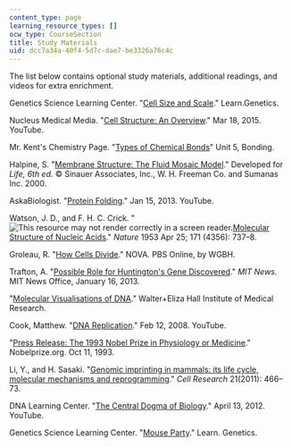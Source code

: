 ```yaml
---
content_type: page
learning_resource_types: []
ocw_type: CourseSection
title: Study Materials
uid: dcc7a34a-40f4-5d7c-dae7-be3326a76c4c
---
```


The list below contains optional study materials, additional readings, and videos for extra enrichment.

Genetics Science Learning Center. "[Cell Size and Scale](https://learn.genetics.utah.edu/content/cells/scale/)." Learn.Genetics. 

Nucleus Medical Media. "[Cell Structure: An Overview](https://www.youtube.com/watch?v=URUJD5NEXC8)." Mar 18, 2015. YouTube. 

Mr. Kent's Chemistry Page. "[Types of Chemical Bonds](http://www.kentchemistry.com/links/bonding/typesofBonds.htm)" Unit 5, Bonding.

Halpine, S. "[Membrane Structure: The Fluid Mosaic Model](http://www.susanahalpine.com/anim/Life/memb.htm)." Developed for _Life, 6th ed._ © Sinauer Associates, Inc., W. H. Freeman Co. and Sumanas Inc. 2000.

AskaBiologist. "[Protein Folding](https://www.youtube.com/watch?v=yZ2aY5lxEGE)." Jan 15, 2013. YouTube.

Watson, J. D., and F. H. C. Crick. "![This resource may not render correctly in a screen reader.](/images/inacessible.gif)[Molecular Structure of Nucleic Acids](https://annals.org/aim/fullarticle/716280/reprint-molecular-structure-nucleic-acids)." _Nature_ 1953 Apr 25; 171 (4356): 737–8.

Groleau, R. "[How Cells Divide](https://www.pbs.org/wgbh/nova/body/how-cells-divide.html)." NOVA. PBS Online, by WGBH.

Trafton, A. "[Possible Role for Huntington's Gene Discovered](http://news.mit.edu/2013/possible-role-for-huntingtons-gene-discovered-0116)." _MIT News._ MIT News Office, January 16, 2013.

"[Molecular Visualisations of DNA](https://www.wehi.edu.au/wehi-tv/molecular-visualisations-dna)." Walter+Eliza Hall Institute of Medical Research. 

Cook, Matthew. "[DNA Replication](https://www.youtube.com/watch?v=4jtmOZaIvS0)." Feb 12, 2008. YouTube. 

"[Press Release: The 1993 Nobel Prize in Physiology or Medicine](https://www.nobelprize.org/prizes/medicine/1993/press-release/)." Nobelprize.org. Oct 11, 1993.

Li, Y., and H. Sasaki. "[Genomic imprinting in mammals: its life cycle, molecular mechanisms and reprogramming](https://www.nature.com/articles/cr201115)." _Cell Research_ 21(2011): 466–73.

DNA Learning Center. "[The Central Dogma of Biology](https://www.youtube.com/watch?v=9kOGOY7vthk)." April 13, 2012. YouTube.

Genetics Science Learning Center. "[Mouse Party](https://learn.genetics.utah.edu/content/addiction/mouse/)." Learn. Genetics.